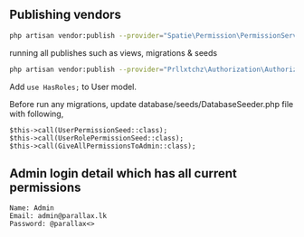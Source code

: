 ## Publishing vendors

```sh
php artisan vendor:publish --provider="Spatie\Permission\PermissionServiceProvider" --tag="migrations"
```

running all publishes such as views, migrations & seeds
```sh
php artisan vendor:publish --provider="Prllxtchz\Authorization\AuthorizationServiceProvider"
```

Add ``` use HasRoles; ``` to User model.

Before run any migrations, update database/seeds/DatabaseSeeder.php file with following,

```
$this->call(UserPermissionSeed::class);
$this->call(UserRolePermissionSeed::class);
$this->call(GiveAllPermissionsToAdmin::class);
```

## Admin login detail which has all current permissions
```
Name: Admin
Email: admin@parallax.lk
Password: @parallax<>
```

